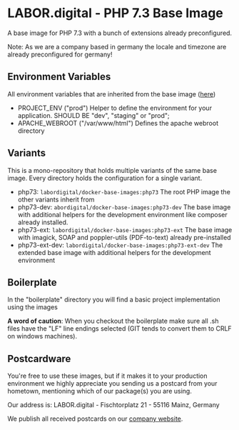 # LABOR.digital - PHP 7.3 Base Image

A base image for PHP 7.3 with a bunch of extensions already preconfigured.

Note: As we are a company based in germany the locale and timezone are already preconfigured for germany!

## Environment Variables
All environment variables that are inherited from the base image ([here](https://hub.docker.com/_/php))

- PROJECT_ENV ("prod") Helper to define the environment for your application. SHOULD BE "dev", "staging" or "prod";
- APACHE_WEBROOT ("/var/www/html") Defines the apache webroot directory

## Variants
This is a mono-repository that holds multiple variants of the same base image.
Every directory holds the configuration for a single variant.

- php73: ```labordigital/docker-base-images:php73``` 
    The root PHP image the other variants inherit from
- php73-dev: ```abordigital/docker-base-images:php73-dev```
    The base image with additional helpers for the development environment like composer already installed.
- php73-ext: ```labordigital/docker-base-images:php73-ext```
    The base image with imagick, SOAP and poppler-utils (PDF-to-text) already pre-installed
- php73-ext-dev: ```labordigital/docker-base-images:php73-ext-dev```
    The extended base image with additional helpers for the development environment

## Boilerplate
In the "boilerplate" directory you will find a basic project implementation using the images

**A word of caution**: When you checkout the boilerplate make sure all .sh files have the "LF" line endings selected (GIT tends to convert them to CRLF on windows machines).


## Postcardware
You're free to use these images, but if it makes it to your production environment we highly appreciate you sending us a postcard from your hometown, mentioning which of our package(s) you are using.

Our address is: LABOR.digital - Fischtorplatz 21 - 55116 Mainz, Germany

We publish all received postcards on our [company website](https://labor.digital).